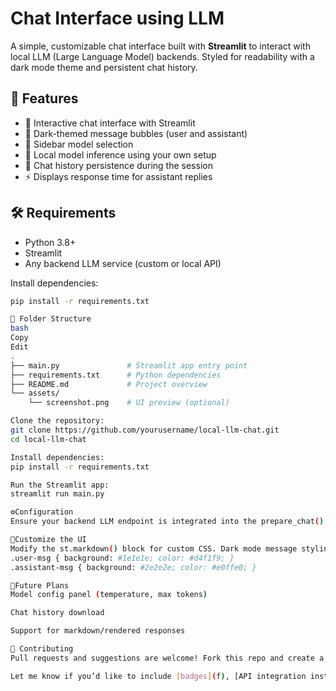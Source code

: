 #  Chat Interface using LLM

A simple, customizable chat interface built with **Streamlit** to interact with local LLM (Large Language Model) backends. Styled for readability with a dark mode theme and persistent chat history.

## 🚀 Features

- 💬 Interactive chat interface with Streamlit
- 🎨 Dark-themed message bubbles (user and assistant)
- 🔧 Sidebar model selection
- 🧠 Local model inference using your own setup
- 📝 Chat history persistence during the session
- ⚡ Displays response time for assistant replies

## 🛠️ Requirements

- Python 3.8+
- Streamlit
- Any backend LLM service (custom or local API)

Install dependencies:
```bash
pip install -r requirements.txt

📁 Folder Structure
bash
Copy
Edit
.
├── main.py               # Streamlit app entry point
├── requirements.txt      # Python dependencies
├── README.md             # Project overview
└── assets/
    └── screenshot.png    # UI preview (optional)

Clone the repository:
git clone https://github.com/yourusername/local-llm-chat.git
cd local-llm-chat

Install dependencies:
pip install -r requirements.txt

Run the Streamlit app:
streamlit run main.py

⚙️Configuration
Ensure your backend LLM endpoint is integrated into the prepare_chat() function in main.py. The model selector will call get_models()—customize this based on your setup.

🧩Customize the UI
Modify the st.markdown() block for custom CSS. Dark mode message styling is included:
.user-msg { background: #1e1e1e; color: #d4f1f9; }
.assistant-msg { background: #2e2e2e; color: #e0ffe0; }

🧠Future Plans
Model config panel (temperature, max tokens)

Chat history download

Support for markdown/rendered responses

🤝 Contributing
Pull requests and suggestions are welcome! Fork this repo and create a PR for any enhancements or fixes.

Let me know if you’d like to include [badges](f), [API integration instructions](f), or a [project logo](f) in the README.







